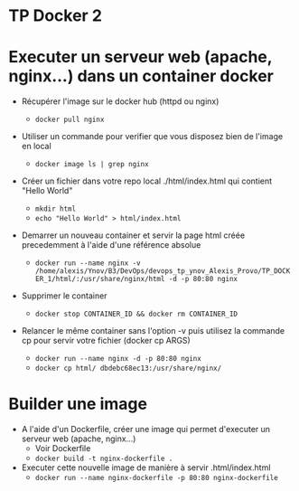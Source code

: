 # TP Docker 2

# Executer un serveur web (apache, nginx...) dans un container docker
- Récupérer l'image sur le docker hub (httpd ou nginx)
    - `docker pull nginx`

- Utiliser un commande pour verifier que vous disposez bien de l'image en local
    - `docker image ls | grep nginx`

- Créer un fichier dans votre repo local ./html/index.html qui contient "Hello World"
    - `mkdir html`
    - `echo "Hello World" > html/index.html`

- Demarrer un nouveau container et servir la page html créée precedemment à l'aide d'une référence absolue
    - `docker run --name nginx -v /home/alexis/Ynov/B3/DevOps/devops_tp_ynov_Alexis_Provo/TP_DOCKER_1/html/:/usr/share/nginx/html -d -p 80:80 nginx`

- Supprimer le container
    - `docker stop CONTAINER_ID && docker rm CONTAINER_ID`

- Relancer le même container sans l'option -v puis utilisez la commande cp pour servir votre fichier (docker cp ARGS)
    - `docker run --name nginx -d -p 80:80 nginx`
    - `docker cp html/ dbdebc68ec13:/usr/share/nginx/`

# Builder une image
- A l'aide d'un Dockerfile, créer une image qui permet d'executer un serveur web (apache, nginx...)
    - Voir Dockerfile
    - `docker build -t nginx-dockerfile .`
- Executer cette nouvelle image de manière à servir .html/index.html
    - `docker run --name nginx-dockerfile -p 80:80 nginx-dockerfile`
